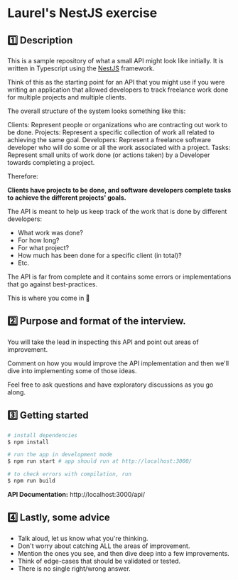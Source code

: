 # Laurel's NestJS exercise

## 1️⃣ Description

This is a sample repository of what a small API might look like initially.
It is written in Typescript using the [NestJS](https://github.com/nestjs/nest) framework.

Think of this as the starting point for an API that you might use if you were writing an application that allowed developers to track freelance work done for multiple projects and multiple clients.

The overall structure of the system looks something like this:

Clients: Represent people or organizations who are contracting out work to be done.
Projects: Represent a specific collection of work all related to achieving the same goal.
Developers: Represent a freelance software developer who will do some or all the work associated with a project.
Tasks: Represent small units of work done (or actions taken) by a Developer towards completing a project.

Therefore:

**Clients have projects to be done, and software developers complete tasks to achieve the different projects' goals.**

The API is meant to help us keep track of the work that is done by different developers:

- What work was done?
- For how long?
- For what project?
- How much has been done for a specific client (in total)?
- Etc.

The API is far from complete and it contains some errors or implementations that go against best-practices.

This is where you come in 🙂

## 2️⃣ Purpose and format of the interview.

You will take the lead in inspecting this API and point out areas of improvement.

Comment on how you would improve the API implementation and then we'll dive into implementing some of those ideas.

Feel free to ask questions and have exploratory discussions as you go along.

## 3️⃣ Getting started

```bash
# install dependencies
$ npm install

# run the app in development mode
$ npm run start # app should run at http://localhost:3000/

# to check errors with compilation, run
$ npm run build
```

**API Documentation:** http://localhost:3000/api/

## 4️⃣ Lastly, some advice

- Talk aloud, let us know what you're thinking.
- Don't worry about catching ALL the areas of improvement.
- Mention the ones you see, and then dive deep into a few improvements.
- Think of edge-cases that should be validated or tested.
- There is no single right/wrong answer.
